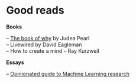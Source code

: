 # Good reads

**Books**

– [The book of why](https://www.goodreads.com/book/show/36204378-the-book-of-why?from_search=true&from_srp=true&qid=PjvAYUKMRB&rank=1) by Judea Pearl  
– Livewired by David Eagleman  
– How to create a mind – Ray Kurzweil

**Essays**

– [Opinionated guide to Machine Learning research](http://joschu.net/blog/opinionated-guide-ml-research.html)

